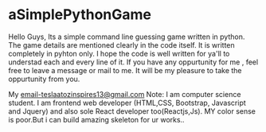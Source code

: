 # aSimplePythonGame
Hello Guys, Its a simple command line guessing game written in python.
The game details are mentioned clearly in the code itself. 
It is written completely in pyhton only.
I hope the code is well written for ya'll to understad each and every line of it.
If you have any oppurtunity for me , feel free to leave a message or mail to me.
It will be my pleasure to take the oppurtunity from you.

My email-teslaatozinspires13@gmail.com
 Note:
 I am computer science student.
 I am frontend web developer (HTML,CSS, Bootstrap, Javascript and Jquery) and also sole React developer too(Reactjs,Js).
 MY color sense is poor.But i can build amazing skeleton for ur works..
 
